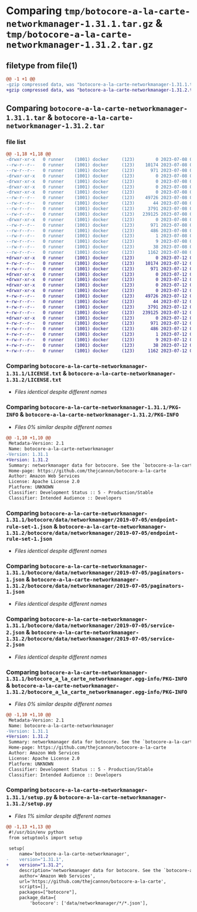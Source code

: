 # Comparing `tmp/botocore-a-la-carte-networkmanager-1.31.1.tar.gz` & `tmp/botocore-a-la-carte-networkmanager-1.31.2.tar.gz`

## filetype from file(1)

```diff
@@ -1 +1 @@
-gzip compressed data, was "botocore-a-la-carte-networkmanager-1.31.1.tar", last modified: Sat Jul  8 01:42:29 2023, max compression
+gzip compressed data, was "botocore-a-la-carte-networkmanager-1.31.2.tar", last modified: Wed Jul 12 01:44:44 2023, max compression
```

## Comparing `botocore-a-la-carte-networkmanager-1.31.1.tar` & `botocore-a-la-carte-networkmanager-1.31.2.tar`

### file list

```diff
@@ -1,18 +1,18 @@
-drwxr-xr-x   0 runner    (1001) docker     (123)        0 2023-07-08 01:42:29.742898 botocore-a-la-carte-networkmanager-1.31.1/
--rw-r--r--   0 runner    (1001) docker     (123)    10174 2023-07-08 01:42:29.000000 botocore-a-la-carte-networkmanager-1.31.1/LICENSE.txt
--rw-r--r--   0 runner    (1001) docker     (123)      971 2023-07-08 01:42:29.742898 botocore-a-la-carte-networkmanager-1.31.1/PKG-INFO
-drwxr-xr-x   0 runner    (1001) docker     (123)        0 2023-07-08 01:42:29.742898 botocore-a-la-carte-networkmanager-1.31.1/botocore/
-drwxr-xr-x   0 runner    (1001) docker     (123)        0 2023-07-08 01:42:29.742898 botocore-a-la-carte-networkmanager-1.31.1/botocore/data/
-drwxr-xr-x   0 runner    (1001) docker     (123)        0 2023-07-08 01:42:29.742898 botocore-a-la-carte-networkmanager-1.31.1/botocore/data/networkmanager/
-drwxr-xr-x   0 runner    (1001) docker     (123)        0 2023-07-08 01:42:29.742898 botocore-a-la-carte-networkmanager-1.31.1/botocore/data/networkmanager/2019-07-05/
--rw-r--r--   0 runner    (1001) docker     (123)    49726 2023-07-08 01:41:59.000000 botocore-a-la-carte-networkmanager-1.31.1/botocore/data/networkmanager/2019-07-05/endpoint-rule-set-1.json
--rw-r--r--   0 runner    (1001) docker     (123)       44 2023-07-08 01:41:59.000000 botocore-a-la-carte-networkmanager-1.31.1/botocore/data/networkmanager/2019-07-05/examples-1.json
--rw-r--r--   0 runner    (1001) docker     (123)     3791 2023-07-08 01:41:59.000000 botocore-a-la-carte-networkmanager-1.31.1/botocore/data/networkmanager/2019-07-05/paginators-1.json
--rw-r--r--   0 runner    (1001) docker     (123)   239125 2023-07-08 01:41:59.000000 botocore-a-la-carte-networkmanager-1.31.1/botocore/data/networkmanager/2019-07-05/service-2.json
-drwxr-xr-x   0 runner    (1001) docker     (123)        0 2023-07-08 01:42:29.742898 botocore-a-la-carte-networkmanager-1.31.1/botocore_a_la_carte_networkmanager.egg-info/
--rw-r--r--   0 runner    (1001) docker     (123)      971 2023-07-08 01:42:29.000000 botocore-a-la-carte-networkmanager-1.31.1/botocore_a_la_carte_networkmanager.egg-info/PKG-INFO
--rw-r--r--   0 runner    (1001) docker     (123)      486 2023-07-08 01:42:29.000000 botocore-a-la-carte-networkmanager-1.31.1/botocore_a_la_carte_networkmanager.egg-info/SOURCES.txt
--rw-r--r--   0 runner    (1001) docker     (123)        1 2023-07-08 01:42:29.000000 botocore-a-la-carte-networkmanager-1.31.1/botocore_a_la_carte_networkmanager.egg-info/dependency_links.txt
--rw-r--r--   0 runner    (1001) docker     (123)        9 2023-07-08 01:42:29.000000 botocore-a-la-carte-networkmanager-1.31.1/botocore_a_la_carte_networkmanager.egg-info/top_level.txt
--rw-r--r--   0 runner    (1001) docker     (123)       38 2023-07-08 01:42:29.742898 botocore-a-la-carte-networkmanager-1.31.1/setup.cfg
--rw-r--r--   0 runner    (1001) docker     (123)     1162 2023-07-08 01:42:29.000000 botocore-a-la-carte-networkmanager-1.31.1/setup.py
+drwxr-xr-x   0 runner    (1001) docker     (123)        0 2023-07-12 01:44:44.099329 botocore-a-la-carte-networkmanager-1.31.2/
+-rw-r--r--   0 runner    (1001) docker     (123)    10174 2023-07-12 01:44:43.000000 botocore-a-la-carte-networkmanager-1.31.2/LICENSE.txt
+-rw-r--r--   0 runner    (1001) docker     (123)      971 2023-07-12 01:44:44.095328 botocore-a-la-carte-networkmanager-1.31.2/PKG-INFO
+drwxr-xr-x   0 runner    (1001) docker     (123)        0 2023-07-12 01:44:44.095328 botocore-a-la-carte-networkmanager-1.31.2/botocore/
+drwxr-xr-x   0 runner    (1001) docker     (123)        0 2023-07-12 01:44:44.095328 botocore-a-la-carte-networkmanager-1.31.2/botocore/data/
+drwxr-xr-x   0 runner    (1001) docker     (123)        0 2023-07-12 01:44:44.095328 botocore-a-la-carte-networkmanager-1.31.2/botocore/data/networkmanager/
+drwxr-xr-x   0 runner    (1001) docker     (123)        0 2023-07-12 01:44:44.095328 botocore-a-la-carte-networkmanager-1.31.2/botocore/data/networkmanager/2019-07-05/
+-rw-r--r--   0 runner    (1001) docker     (123)    49726 2023-07-12 01:44:12.000000 botocore-a-la-carte-networkmanager-1.31.2/botocore/data/networkmanager/2019-07-05/endpoint-rule-set-1.json
+-rw-r--r--   0 runner    (1001) docker     (123)       44 2023-07-12 01:44:12.000000 botocore-a-la-carte-networkmanager-1.31.2/botocore/data/networkmanager/2019-07-05/examples-1.json
+-rw-r--r--   0 runner    (1001) docker     (123)     3791 2023-07-12 01:44:12.000000 botocore-a-la-carte-networkmanager-1.31.2/botocore/data/networkmanager/2019-07-05/paginators-1.json
+-rw-r--r--   0 runner    (1001) docker     (123)   239125 2023-07-12 01:44:12.000000 botocore-a-la-carte-networkmanager-1.31.2/botocore/data/networkmanager/2019-07-05/service-2.json
+drwxr-xr-x   0 runner    (1001) docker     (123)        0 2023-07-12 01:44:44.095328 botocore-a-la-carte-networkmanager-1.31.2/botocore_a_la_carte_networkmanager.egg-info/
+-rw-r--r--   0 runner    (1001) docker     (123)      971 2023-07-12 01:44:44.000000 botocore-a-la-carte-networkmanager-1.31.2/botocore_a_la_carte_networkmanager.egg-info/PKG-INFO
+-rw-r--r--   0 runner    (1001) docker     (123)      486 2023-07-12 01:44:44.000000 botocore-a-la-carte-networkmanager-1.31.2/botocore_a_la_carte_networkmanager.egg-info/SOURCES.txt
+-rw-r--r--   0 runner    (1001) docker     (123)        1 2023-07-12 01:44:44.000000 botocore-a-la-carte-networkmanager-1.31.2/botocore_a_la_carte_networkmanager.egg-info/dependency_links.txt
+-rw-r--r--   0 runner    (1001) docker     (123)        9 2023-07-12 01:44:44.000000 botocore-a-la-carte-networkmanager-1.31.2/botocore_a_la_carte_networkmanager.egg-info/top_level.txt
+-rw-r--r--   0 runner    (1001) docker     (123)       38 2023-07-12 01:44:44.099329 botocore-a-la-carte-networkmanager-1.31.2/setup.cfg
+-rw-r--r--   0 runner    (1001) docker     (123)     1162 2023-07-12 01:44:43.000000 botocore-a-la-carte-networkmanager-1.31.2/setup.py
```

### Comparing `botocore-a-la-carte-networkmanager-1.31.1/LICENSE.txt` & `botocore-a-la-carte-networkmanager-1.31.2/LICENSE.txt`

 * *Files identical despite different names*

### Comparing `botocore-a-la-carte-networkmanager-1.31.1/PKG-INFO` & `botocore-a-la-carte-networkmanager-1.31.2/PKG-INFO`

 * *Files 0% similar despite different names*

```diff
@@ -1,10 +1,10 @@
 Metadata-Version: 2.1
 Name: botocore-a-la-carte-networkmanager
-Version: 1.31.1
+Version: 1.31.2
 Summary: networkmanager data for botocore. See the `botocore-a-la-carte` package for more info.
 Home-page: https://github.com/thejcannon/botocore-a-la-carte
 Author: Amazon Web Services
 License: Apache License 2.0
 Platform: UNKNOWN
 Classifier: Development Status :: 5 - Production/Stable
 Classifier: Intended Audience :: Developers
```

### Comparing `botocore-a-la-carte-networkmanager-1.31.1/botocore/data/networkmanager/2019-07-05/endpoint-rule-set-1.json` & `botocore-a-la-carte-networkmanager-1.31.2/botocore/data/networkmanager/2019-07-05/endpoint-rule-set-1.json`

 * *Files identical despite different names*

### Comparing `botocore-a-la-carte-networkmanager-1.31.1/botocore/data/networkmanager/2019-07-05/paginators-1.json` & `botocore-a-la-carte-networkmanager-1.31.2/botocore/data/networkmanager/2019-07-05/paginators-1.json`

 * *Files identical despite different names*

### Comparing `botocore-a-la-carte-networkmanager-1.31.1/botocore/data/networkmanager/2019-07-05/service-2.json` & `botocore-a-la-carte-networkmanager-1.31.2/botocore/data/networkmanager/2019-07-05/service-2.json`

 * *Files identical despite different names*

### Comparing `botocore-a-la-carte-networkmanager-1.31.1/botocore_a_la_carte_networkmanager.egg-info/PKG-INFO` & `botocore-a-la-carte-networkmanager-1.31.2/botocore_a_la_carte_networkmanager.egg-info/PKG-INFO`

 * *Files 0% similar despite different names*

```diff
@@ -1,10 +1,10 @@
 Metadata-Version: 2.1
 Name: botocore-a-la-carte-networkmanager
-Version: 1.31.1
+Version: 1.31.2
 Summary: networkmanager data for botocore. See the `botocore-a-la-carte` package for more info.
 Home-page: https://github.com/thejcannon/botocore-a-la-carte
 Author: Amazon Web Services
 License: Apache License 2.0
 Platform: UNKNOWN
 Classifier: Development Status :: 5 - Production/Stable
 Classifier: Intended Audience :: Developers
```

### Comparing `botocore-a-la-carte-networkmanager-1.31.1/setup.py` & `botocore-a-la-carte-networkmanager-1.31.2/setup.py`

 * *Files 1% similar despite different names*

```diff
@@ -1,13 +1,13 @@
 #!/usr/bin/env python
 from setuptools import setup
 
 setup(
     name='botocore-a-la-carte-networkmanager',
-    version="1.31.1",
+    version="1.31.2",
     description='networkmanager data for botocore. See the `botocore-a-la-carte` package for more info.',
     author='Amazon Web Services',
     url='https://github.com/thejcannon/botocore-a-la-carte',
     scripts=[],
     packages=["botocore"],
     package_data={
         'botocore': ['data/networkmanager/*/*.json'],
```

